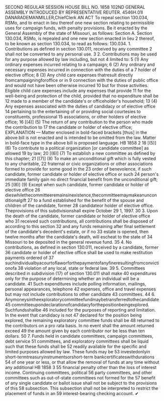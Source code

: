 SECOND REGULAR SESSION
HOUSE BILL NO. 1858
102ND GENERAL ASSEMBLY
INTRODUCED BY REPRESENTATIVE REUTER.
4546H.01I DANARADEMANMILLER,ChiefClerk
AN ACT
To repeal section 130.034, RSMo, and to enact in lieu thereof one new section relating to
permissible uses for campaign funds, with penalty provisions.
Be it enacted by the General Assembly of the state of Missouri, as follows:
Section A. Section 130.034, RSMo, is repealed and one new section enacted in lieu
2 thereof, to be known as section 130.034, to read as follows:
130.034. 1. Contributions as defined in section 130.011, received by any committee
2 shall not be converted to any personal use.
3 2. Contributions may be used for any purpose allowed by law including, but not
4 limited to:
5 (1) Any ordinary expenses incurred relating to a campaign;
6 (2) Any ordinary and necessary expenses incurred in connection with the duties of a
7 holder of elective office;
8 (3) Any child care expenses thatresult directly fromcampaigningforoffice or in
9 connection with the duties of public office and would not have been otherwise incurred
10 but for those activities. Eligible child care expenses include any expenses that provide
11 for the well-being and protection of the child, provided that no expenditure shall be
12 made to a member of the candidate's or officeholder's household;
13 (4) Any expenses associated with the duties of candidacy or of elective office
14 pertaining to the entertaining of or providing social courtesies to constituents, professional
15 associations, or other holders of elective office;
16 [(4)] (5) The return of any contribution to the person who made the contribution to
17 the candidate or holder of elective office;
EXPLANATION — Matter enclosed in bold-faced brackets [thus] in the above bill is not enacted and is
intended to be omitted from the law. Matter in bold-face type in the above bill is proposed language.
HB 1858 2
18 [(5)] (6) To contribute to a political organization [or candidate committee] as allowed
19 by law;
20 [(6)] (7) To establish a new committee as defined by this chapter;
21 [(7)] (8) To make an unconditional gift which is fully vested to any charitable,
22 fraternal or civic organizations or other associations formed to provide for some good in the
23 order of benevolence, if such candidate, former candidate or holder of elective office or such
24 person's immediate family gain no direct financial benefit from the unconditional gift;
25 [(8)] (9) Except when such candidate, former candidate or holder of elective office
26 dieswhilethecommitteeremainsinexistence,thecommitteemaymakeanunconditionalgift
27 to a fund established for the benefit of the spouse and children of the candidate, former
28 candidateor holder of elective office. Theprovisions of this subdivisionshall expire October
29 1, 1997.
30 3. Upon the death of the candidate, former candidate or holder of elective office who
31 received such contributions, all contributions shall be disposed of according to this section
32 and any funds remaining after final settlement of the candidate's decedent's estate, or if no
33 estate is opened, then twelve months after the candidate's death, will escheat to the state of
34 Missouri to be deposited in the general revenue fund.
35 4. No contributions, as defined in section 130.011, received by a candidate, former
36 candidate or holder of elective office shall be used to make restitution payments ordered of
37 suchindividualbyacourtoflaworforthepaymentofanyfineresultingfromconvictionofa
38 violation of any local, state or federal law.
39 5. Committees described in subdivision (17) of section 130.011 shall make
40 expenditures only for the purpose of determining whether an individual will be a candidate.
41 Such expenditures include polling information, mailings, personal appearances, telephone
42 expenses, office and travel expenses but may not include contributions to other candidate
43 committees.
44 6. Anymoneysintheexploratorycommitteefundmaybetransferredtothecandidate
45 committeeupondeclarationofcandidacyforthepositionbeingexplored. Suchfundsshallbe
46 included for the purposes of reporting and limitation. In the event that candidacy is not
47 declared for the position being explored, the remaining exploratory committee funds shall be
48 returned to the contributors on a pro rata basis. In no event shall the amount returned exceed
49 the amount given by each contributor nor be less than ten dollars.
50 7. Funds held in candidate committees, campaign committees, debt service
51 committees, and exploratory committees shall be liquid such that these funds shall be
52 readily available for the specific and limited purposes allowed by law. These funds may be
53 investedonlyin short-termtreasuryinstrumentsorshort-term bankcertificateswithdurations
54 of one year or less, or that allow the removal of funds at any time without any additional
HB 1858 3
55 financial penalty other than the loss of interest income. Continuing committees, political
56 party committees, and other committees such as out-of-state committees not formed for the
57 benefit of any single candidate or ballot issue shall not be subject to the provisions of this
58 subsection. This subsection shall not be interpreted to restrict the placement of funds in an
59 interest-bearing checking account.
✔